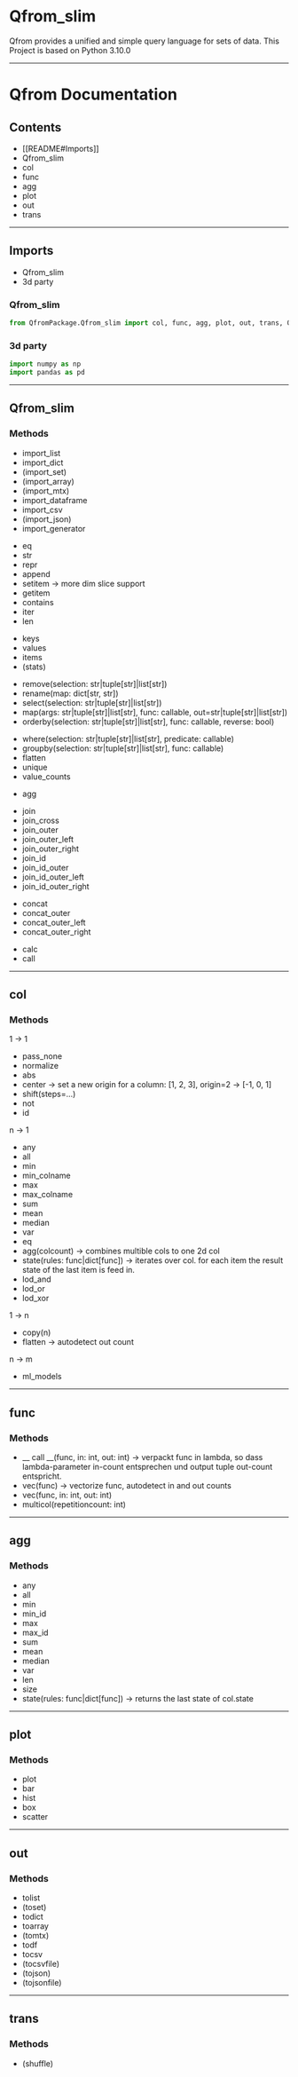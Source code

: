 # Qfrom_slim
Qfrom provides a unified and simple query language for sets of data.
This Project is based on Python 3.10.0

---

# Qfrom Documentation

## Contents
 - [[README#Imports]]
 - Qfrom_slim
 - col
 - func
 - agg
 - plot
 - out
 - trans

---

## Imports
 - Qfrom_slim
 - 3d party

### Qfrom_slim
```python
from QfromPackage.Qfrom_slim import col, func, agg, plot, out, trans, Qfrom
```


### 3d party
```python
import numpy as np
import pandas as pd
```

---

## Qfrom_slim

### Methods
 - import_list
 - import_dict
 - (import_set)
 - (import_array)
 - (import_mtx)
 - import_dataframe
 - import_csv
 - (import_json)
 - import_generator
 * eq
 * str
 * repr
 * append
 * setitem -> more dim slice support
 * getitem
 * contains
 * iter
 * len
 - keys
 - values
 - items
 - (stats)
 * remove(selection: str|tuple[str]|list[str])
 * rename(map: dict[str, str])
 * select(selection: str|tuple[str]|list[str])
 * map(args: str|tuple[str]|list[str], func: callable, out=str|tuple[str]|list[str])
 * orderby(selection: str|tuple[str]|list[str], func: callable, reverse: bool)
 - where(selection: str|tuple[str]|list[str], predicate: callable)
 - groupby(selection: str|tuple[str]|list[str], func: callable)
 - flatten
 - unique
 - value_counts
 * agg
 - join
 - join_cross
 - join_outer
 - join_outer_left
 - join_outer_right
 - join_id
 - join_id_outer
 - join_id_outer_left
 - join_id_outer_right
 * concat
 * concat_outer
 * concat_outer_left
 * concat_outer_right
 - calc
 - call

---

## col

### Methods

1 -> 1
 - pass_none
 - normalize
 - abs
 - center -> set a new origin for a column: [1, 2, 3], origin=2 -> [-1, 0, 1]
 - shift(steps=...)
 - not
 - id

n -> 1
 - any
 - all
 - min
 - min_colname
 - max
 - max_colname
 - sum
 - mean
 - median
 - var
 - eq
 - agg(colcount) -> combines multible cols to one 2d col
 - state(rules: func|dict[func]) -> iterates over col. for each item the result state of the last item is feed in. 
 - lod_and
 - lod_or
 - lod_xor

1 -> n
 - copy(n)
 - flatten -> autodetect out count

n -> m
 - ml_models

---

## func

### Methods
 - __ call __(func, in: int, out: int) -> verpackt func in lambda, so dass lambda-parameter in-count entsprechen und output tuple out-count entspricht.
 - vec(func) -> vectorize func, autodetect in and out counts
 - vec(func, in: int, out: int)
 - multicol(repetitioncount: int)

---

## agg

### Methods
 - any
 - all
 - min
 - min_id
 - max
 - max_id
 - sum
 - mean
 - median
 - var
 - len
 - size
 - state(rules: func|dict[func]) -> returns the last state of col.state

 ---

## plot

### Methods
 - plot
 - bar
 - hist
 - box
 - scatter

---

## out

### Methods
 - tolist
 - (toset)
 - todict
 - toarray
 - (tomtx)
 - todf
 - tocsv
 - (tocsvfile)
 - (tojson)
 - (tojsonfile)

---

## trans

### Methods
 - (shuffle)